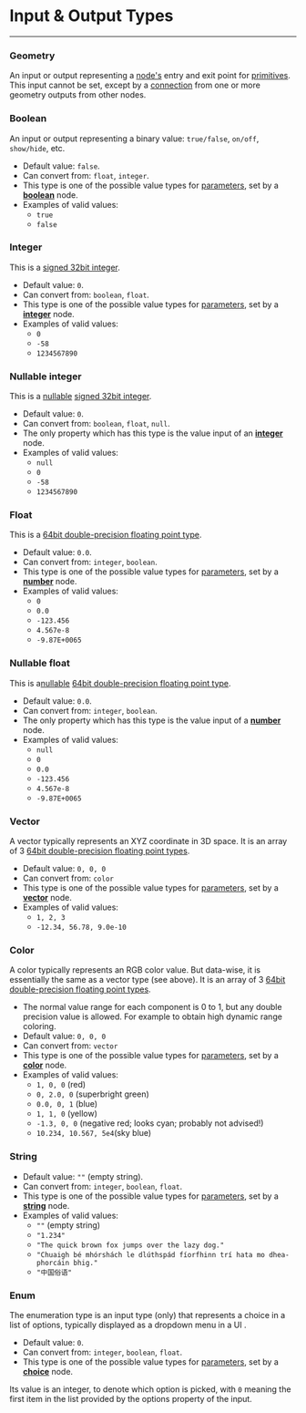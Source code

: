 # Input & Output Types

---

### Geometry

An input or output representing a [node's](/concepts/GeneralConcepts/node.md) entry and exit point for [primitives](/concepts/GeneralConcepts/primitive.md). This input cannot be set, except by a [connection](/concepts/GeneralConcepts/connection.md) from one or more geometry outputs from other nodes.


### Boolean

An input or output representing a binary value: `true/false`, `on/off`, `show/hide`, etc.

* Default value: `false`.
* Can convert from: `float`, `integer`.
* This type is one of the possible value types for [parameters](/concepts/GeneralConcepts/parameter.md), set by a [**boolean**](/nodes/BooleanValue/documentation.md) node.
* Examples of valid values:
  * `true`
  * `false`


### Integer

This is a <a href="https://en.wikipedia.org/wiki/Integer_(computer_science)" target="_blank">signed 32bit integer</a>.

* Default value: `0`.
* Can convert from: `boolean`, `float`.
* This type is one of the possible value types for [parameters](/concepts/GeneralConcepts/parameter.md), set by a [**integer**](/nodes/IntegerValue/documentation.md) node.
* Examples of valid values:
  * `0`
  * `-58`
  * `1234567890`


### Nullable integer

This is a <a href="https://en.wikipedia.org/wiki/Nullable_type" target="_blank">nullable</a> <a href="https://en.wikipedia.org/wiki/Integer_(computer_science)" target="_blank">signed 32bit integer</a>.

* Default value: `0`.
* Can convert from: `boolean`, `float`, `null`.
* The only property which has this type is the value input of an [**integer**](/nodes/IntegerValue/documentation.md) node.
* Examples of valid values:
  * `null`
  * `0`
  * `-58`
  * `1234567890`


### Float

This is a <a href="https://en.wikipedia.org/wiki/Double-precision_floating-point_format" target="_blank">64bit double-precision floating point type</a>.

* Default value: `0.0`.
* Can convert from: `integer`, `boolean`.
* This type is one of the possible value types for [parameters](/concepts/GeneralConcepts/parameter.md), set by a [**number**](/nodes/FloatValue/documentation.md) node.
* Examples of valid values:
  * `0`
  * `0.0`
  * `-123.456`
  * `4.567e-8`
  * `-9.87E+0065`


### Nullable float

This is a<a href="https://en.wikipedia.org/wiki/Nullable_type" target="_blank">nullable</a> <a href="https://en.wikipedia.org/wiki/Double-precision_floating-point_format" target="_blank">64bit double-precision floating point type</a>.

* Default value: `0.0`.
* Can convert from: `integer`, `boolean`.
* The only property which has this type is the value input of a [**number**](/nodes/FloatValue/documentation.md) node.
* Examples of valid values:
  * `null`
  * `0`
  * `0.0`
  * `-123.456`
  * `4.567e-8`
  * `-9.87E+0065`


### Vector

A vector typically represents an XYZ coordinate in 3D space. It is an array of 3 <a href="https://en.wikipedia.org/wiki/Double-precision_floating-point_format" target="_blank">64bit double-precision floating point types</a>.

* Default value: `0, 0, 0`
* Can convert from: `color`
* This type is one of the possible value types for [parameters](/concepts/GeneralConcepts/parameter.md), set by a [**vector**](/nodes/VectorValue/documentation.md) node.
* Examples of valid values:
  * `1, 2, 3`
  * `-12.34, 56.78, 9.0e-10`


### Color

A color typically represents an RGB color value. But data-wise, it is essentially the same as a vector type (see above). It is an array of 3 <a href="https://en.wikipedia.org/wiki/Double-precision_floating-point_format" target="_blank">64bit double-precision floating point types</a>.

* The normal value range for each component is 0 to 1, but any double precision value is allowed. For example to obtain high dynamic range coloring.
* Default value: `0, 0, 0`
* Can convert from: `vector`
* This type is one of the possible value types for [parameters](/concepts/GeneralConcepts/parameter.md), set by a [**color**](/nodes/ColorValue/documentation.md) node.
* Examples of valid values:
  * `1, 0, 0` (red)
  * `0, 2.0, 0` (superbright green)
  * `0.0, 0, 1` (blue)
  * `1, 1, 0` (yellow)
  * `-1.3, 0, 0` (negative red; looks cyan; probably not advised!)
  * `10.234, 10.567, 5e4`(sky blue)


### String

* Default value: `""` (empty string).
* Can convert from: `integer`, `boolean`, `float`.
* This type is one of the possible value types for [parameters](/concepts/GeneralConcepts/parameter.md), set by a [**string**](/nodes/StringValue/documentation.md) node.
* Examples of valid values:
  * `""` (empty string)
  * `"1.234"`
  * `"The quick brown fox jumps over the lazy dog."`
  * `"Chuaigh bé mhórshách le dlúthspád fíorfhinn trí hata mo dhea-phorcáin bhig."`
  * `"中国俗语"`


### Enum

The enumeration type is an input type (only) that represents a choice in a list of options, typically displayed as a dropdown menu in a UI .

* Default value: `0`.
* Can convert from: `integer`, `boolean`, `float`.
* This type is one of the possible value types for [parameters](/concepts/GeneralConcepts/parameter.md), set by a [**choice**](/nodes/EnumValue/documentation.md) node.

Its value is an integer, to denote which option is picked, with `0` meaning the first item in the list provided by the options property of the input.
